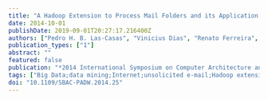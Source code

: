 ```yaml
---
title: "A Hadoop Extension to Process Mail Folders and its Application to a Spam Dataset"
date: 2014-10-01
publishDate: 2019-09-01T20:27:17.216400Z
authors: ["Pedro H. B. Las-Casas", "Vinicius Dias", "Renato Ferreira", "Wagner Meira Jr.", "Dorgival Guedes"]
publication_types: ["1"]
abstract: ""
featured: false
publication: "*2014 International Symposium on Computer Architecture and High Performance Computing Workshop*"
tags: ["Big Data;data mining;Internet;unsolicited e-mail;Hadoop extension;mail folder;spam dataset;Web 2.0;e-mail;spam traffic;data mining;big data processing;Electronic mail;Postal services;Educational institutions;Internet;Programming;Servers;mail;spam;hadoop"]
doi: "10.1109/SBAC-PADW.2014.25"
---
```


